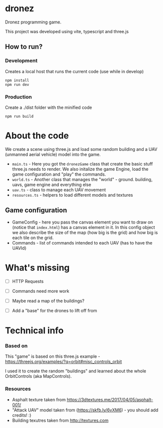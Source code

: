 # dronez
Dronez programming game.

This project was developed using vite, typescript and three.js


## How to run?

### Development
Creates a local host that runs the current code (use while in develop)

```
npm install
npm run dev
```

### Production
Create a ./dist folder with the minified code 
```
npm run build
```

# About the code
We create a scene using three.js and load some random building and a UAV (unmanned aerial vehicle) model into the game.

* `main.ts` - Here you got the `dronezGame` class that create the basic stuff three.js needs to render.
We also initalize the game Engine, load the game configuration and "play" the commands.
* `world.ts` - Another class that manages the "world" - ground. building, uavs, game engine and everything else
* `uav.ts` - class to manage each UAV movement
* `resources.ts` - helpers to load different models and textures


## Game configuration
* GameConfig - here you pass the canvas element you want to draw on (notice that `index.html`) has a canvas element in it. In this config object we also describe the size of the map (how big is the grid) and how big is each tile on the grid.
* Commands - list of commands intended to each UAV (has to have the UAVId)

# What's missing
- [ ] HTTP Requests
- [ ] Commands need more work
- [ ] Maybe read a map of the buildings?
- [ ] Add a "base" for the drones to lift off from


# Technical info

### Based on
This "game" is based on this three.js example - 
https://threejs.org/examples/?q=orbit#misc_controls_orbit

I used it to create the random "buildings" and learned about the whole OrbitControls (aka MapControls).

### Resources
- Asphalt texture taken from https://3dtextures.me/2017/04/05/asphalt-001/
- "Attack UAV" model taken from (https://skfb.ly/6vXM6) - you should add credits! :)
- Building texutres taken from http://textures.com